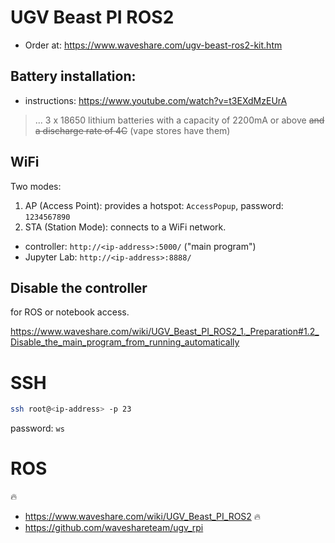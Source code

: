 # UGV Beast PI ROS2

- Order at: https://www.waveshare.com/ugv-beast-ros2-kit.htm

## Battery installation:

- instructions: https://www.youtube.com/watch?v=t3EXdMzEUrA

> ... 3 x 18650 lithium batteries with a capacity of 2200mA or above ~~and a discharge rate of 4C~~ (vape stores have them)

## WiFi

Two modes:

1. AP (Access Point): provides a hotspot: `AccessPopup`, password: `1234567890`
2. STA (Station Mode): connects to a WiFi network.

- controller: `http://<ip-address>:5000/` ("main program")
- Jupyter Lab: `http://<ip-address>:8888/`

## Disable the controller

for ROS or notebook access.

https://www.waveshare.com/wiki/UGV_Beast_PI_ROS2_1._Preparation#1.2_Disable_the_main_program_from_running_automatically

# SSH

```bash
ssh root@<ip-address> -p 23
```

password: `ws`

# ROS

🔥

- https://www.waveshare.com/wiki/UGV_Beast_PI_ROS2 🔥
- https://github.com/waveshareteam/ugv_rpi

